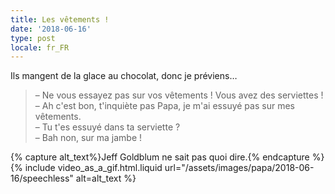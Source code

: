 ```yaml
---
title: Les vêtements !
date: '2018-06-16'
type: post
locale: fr_FR
---
```


Ils mangent de la glace au chocolat, donc je préviens…

<!-- more -->

> – Ne vous essayez pas sur vos vêtements ! Vous avez des serviettes !  
> – Ah c'est bon, t'inquiète pas Papa, je m'ai essuyé pas sur mes vêtements.  
> – Tu t'es essuyé dans ta serviette ?  
> – Bah non, sur ma jambe !

{% capture alt_text%}Jeff Goldblum ne sait pas quoi dire.{% endcapture %}
{% include video_as_a_gif.html.liquid
url="/assets/images/papa/2018-06-16/speechless"
alt=alt_text
%}
